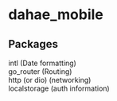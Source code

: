 # dahae_mobile

## Packages

intl (Date formatting)  
go_router (Routing)  
http (or dio) (networking)  
localstorage (auth information)  
